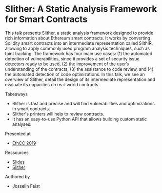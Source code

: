# Slither: A Static Analysis Framework for Smart Contracts
This talk presents Slither, a static analysis framework designed to provide rich information about Ethereum smart contracts. It works by converting Solidity smart contracts into an intermediate representation called SlithIR, allowing to apply commonly used program analysis techniques, such as taint tracking. The framework has four main use cases: (1) the automated detection of vulnerabilities, since it provides a set of security issue detectors ready to be used, (2) the improvement of the user’s understanding of the contracts, (3) the assistance to code review, and (4) the automated detection of code optimizations. In this talk, we see an overview of Slither, detail the design of its intermediate representation and evaluate its capacities on real-world contracts.

Takeaways

* Slither is fast and precise and will find vulnerabilities and optimizations in smart contracts.
* Slither's printers will help to review contracts.
* It has an easy-to-use Python API that allows building custom static analyses.

Presented at
* [EthCC 2019](https://ethcc.io)

Ressources

- [Slides](2019-03-07-Slither_EthCC.pdf)
- [Slither](https://github.com/trailofbits/slither/)

Authored by

* Josselin Feist
